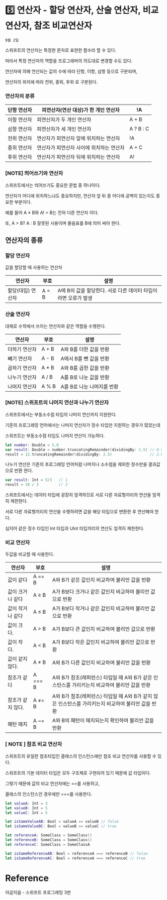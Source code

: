 # 5️⃣ 연산자 - 할당 연산자, 산술 연산자, 비교 연산자, 참조 비교연산자

`9월 2일`

스위프트의 연산자는 특정한 문자로 표현한 함수라 할 수 있다.

따라서 특정 연산자의 역할을 프로그래머의 의도대로 변경할 수도 있다.

연산자에 의해 연산되는 값의 수에 따라 단항, 이항, 삼항 등으로 구분되며,

연산자의 위치에 따라 전위, 중위, 후위 로 구분된다.

### 연산자의 분류

| 단항 연산자 | 피연산자(연산 대상)가 한 개인 연산자 | !A |
| --- | --- | --- |
| 이항 연산자 | 피연산자가 두 개인 연산자 | A + B |
| 삼항 연산자 | 피연산자가 세 개인 연산자 | A ? B : C |
| 전위 연산자 | 연산자가 피연산자 앞에 위치하는 연산자 | !A |
| 중위 연산자 | 연산자가 피연산자 사이에 위치하는 연산자 | A + C |
| 후위 연산자 | 연산자가 피연산자 뒤에 위치하는 연산자 | A! |

### [NOTE] 띄어쓰기와 연산자

스위프트에서는 띄어쓰기도 중요한 문법 중 하나이다.

연산자가 어디에 위치하느냐도 중요하지만, 연산자 앞 뒤 중 어디에 공백이 있는지도 중요한 부분이다.

예를 들어 A ≠ B와 A! = B는 전혀 다른 연산자 이다.

또, A > B? A : B 잘못된 사용이며 물음표를 B에 띄어 써야 한다.

## 연산자의 종류

### 할당 연산자

값을 할당할 때 사용하는 연산자

| 연산자 | 부호 | 설명 |
| --- | --- | --- |
| 할당(대입) 연산자 | A = B | A에 B의 값을 할당한다. 서로 다른 데이터 타입이라면 오류가 발생 |

### 산술 연산자

대체로 수학에서 쓰이는 연산자와 같은 역할을 수행한다.

| 연산자 | 부호 | 설명 |
| --- | --- | --- |
| 더하기 연산자 | A + B | A와 B를 더한 값을 반환 |
| 빼기 연산자 | A - B | A에서 B를 뺀 값을 반환 |
| 곱하기 연산자 | A * B | A와 B를 곱한 값을 반환 |
| 나누기 연산자 | A / B | A를 B로 나눈 값을 반환 |
| 나머지 연산자  | A % B | A를 B로 나눈 나머지를 반환 |

### [NOTE] 스위프트의 나머지 연산과 나누기 연산자

스위프트에서는 부동소수점 타입의 나머지 연산까지 지원한다.

기존의 프로그래밍 언어에서는 나머지 연산자가 정수 타입만 지원하는 경우가 많았는데

스위프트는 부동소수점 타입도 나머지 연산이 가능하다.

```swift
let number: Double = 5.0
var result: Double = number.truncatingRemainder(dividingBy: 1.5) // 0.5
result = 12.truncatingRemainder(dividingBy: 2.5)                 // 2.0
```

나누기 연산은 기존의 프로그래밍 언어처럼 나머지나 소수점을 제외한 정수만을 결과값으로 반환 한다.

```swift
var result: Int = 5/3   // 1
result = 10 / 3         // 3
```

스위프트에서는 데이터 타입에 굉장히 엄격하므로 서로 다른 자료형끼리의 연산을 엄격히 제한한다.

서로 다른 자료형끼리의 연산을 수행하려면 값을 해당 타입으로 변환한 후 연산해야 한다.

심지어 같은 정수 타입인 Int 타입과 UInt 타입끼리의 연산도 엄격히 제한한다.

### 비교 연산자

두값을 비교할 때 사용한다.

| 연산자 | 부호 | 설명 |
| --- | --- | --- |
| 값이 같다 | A == B | A와 B가 같은 값인지 비교하여 불리언 값을 반환 |
| 값이 크거나 같다 | A ≥ B | A가 B보다 크거나 같은 값인지 비교하여 불리언 값으로 반환 |
| 값이 작거나 같다 | A ≤ B | A가 B보다 작거나 같은 값인지 비교하여 불리언 값으로 반환 |
| 값이 크다. | A > B | A가 B보다 큰 값인지 비교하여 불리언 값으로 반환 |
| 값이 작다. | A < B | A가 B보다 작은 값인지 비교하여 불리언 값으로 반환 |
| 값이 같지 않다. | A ≠ B | A와 B가 다른 값인지 비교하여 불리언 값을 반환 |
| 참조가 같다 | A === B | A와 B가 참조(레퍼런스) 타입일 때 A와 B가 같은 인스턴스를 가리키는지 비교하여 불리언 값을 반환 |
| 참조가 같지 않다. | A ≠= B | A와 B가 참조(레퍼런스) 타입일 때 A와 B가 같지 않은 인스턴스를 가리키는지 비교하여 불리언 값을 반환 |
| 패턴 매치 | A ~= B | A와 B의 패턴이 매치되는지 확인하여 불리언 값을 반환 |

### [ NOTE ] 참조 비교 연산자

스위프트의 유일한 참조타입인 클래스의 인스턴스에만 참조 비교 연산자를 사용할 수 있다.

스위프트의 기본 데이터 타입은 모두 구조체로 구현되어 있기 때문에 값 타입이다. 

그렇기 때문에 값의 비교 연산자에는 ==를 사용하고,

클래스의 인스턴스인 경우에만 ===를 사용한다.

```swift
let valueA: Int = 3
let valueB: Int = 5
let valueC: Int = 5

let isSameValueAB: Bool = valueA == valueB // false
let isSameValueBC: Bool = valueB == valueC // true

let referenceA: SomeClass = SomeClass()
let referenceB: SomeClass = SomeClass()
let referenceC: SomeClass = SomeClassA

let isSameReferenceAB: Bool = referenceA === referenceB // false
let isSameReferenceAC: Bool = referenceA === referenceC // true
```

# Reference

야곰지음 - 스위프트 프로그래밍 3판

